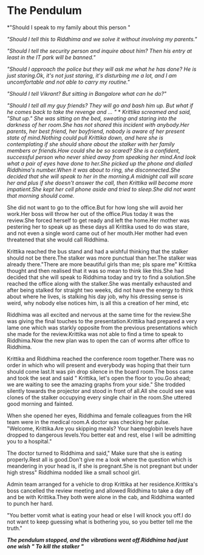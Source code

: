 # The Pendulum


*"Should I speak to my family about this person "

*"Should I tell this to Riddhima and we solve it without involving my parents."*

*"Should I tell the security person and inquire about him? Then his entry at least in the IT park will be banned."*

*"Should I approach the police but they will ask me what he has done? He is just staring.Ok, it's not just staring, it's disturbing me a lot, and I am uncomfortable and not able to carry my routine."*

*"Should I tell Vikrant? But sitting in Bangalore what can he do?"*

*"Should I tell all my guy friends? They will go and bash him up. But what if he comes back to take the revenge and ... "*
*
*Krittika screamed and said, "Shut up." She was sitting on the bed, sweating and staring into the darkness of her room.She has not shared this incident with anybody.Her parents, her best friend, her boyfriend, nobody is aware of her present state of mind.Nothing could pull Krittika down, and here she is contemplating if she should share about the stalker with her family members or friends.How could she be so scared? She is a confident, successful person who never shied away from speaking her mind.And look what a pair of eyes have done to her.She picked up the phone and dialled Riddhima's number.When it was about to ring, she disconnected.She decided that she will speak to her in the morning.A midnight call will scare her and plus if she doesn't answer the call, then Krittika will become more impatient.She kept her cell phone aside and tried to sleep.She did not want that morning should come.*

She did not want to go to the office.But for how long she will avoid her work.Her boss will throw her out of the office.Plus today it was the review.She forced herself to get ready and left the home.Her mother was pestering her to speak up as these days all Krittika used to do was stare, and not even a single word came out of her mouth.Her mother had even threatened that she would call Riddhima.

Krittika reached the bus stand and had a wishful thinking that the stalker should not be there.The stalker was more punctual than her.The stalker was already there."There are more beautiful girls than me; pls spare me" Krittika thought and then realised that it was so mean to think like this.She had decided that she will speak to Riddhima today and try to find a solution.She reached the office along with the stalker.She was mentally exhausted and after being stalked for straight two weeks, did not have the energy to think about where he lives, is stalking his day job, why his dressing sense is weird, why nobody else notices him, is all this a creation of her mind, etc

Riddhima was all excited and nervous at the same time for the review.She was giving the final touches to the presentation.Krittika had prepared a very lame one which was starkly opposite from the previous presentations which she made for the review.Krittika was not able to find a time to speak to Riddhima.Now the new plan was to open the can of worms after office to Riddhima.

Krittika and Riddhima reached the conference room together.There was no order in which who will present and everybody was hoping that their turn should come last.It was pin drop silence in the board room.The boss came and took the seat and said " Krittika, let's open the floor to you.Go ahead; we are waiting to see the amazing graphs from your side." She trodded silently towards the projector and stood in front of all.All she could see was clones of the stalker occupying every single chair in the room.She uttered good morning and fainted.

When she opened her eyes, Riddhima and female colleagues from the HR team were in the medical room.A doctor was checking her pulse.
"Welcome, Krittika.Are you skipping meals? Your haemoglobin levels have dropped to dangerous levels.You better eat and rest, else I will be admitting  you to a hospital."

The doctor turned to Riddhima and said," Make sure that she is eating properly.Rest all is good.Don't give me a look where the question which is meandering in your head is, if she is pregnant.She is not pregnant but under high stress" Riddhima nodded like a small school girl.

Admin team arranged for a vehicle to drop Krittika at her residence.Krittika's boss cancelled the review meeting and allowed Riddhima to take a day off and be with Krittika.They both were alone in the cab, and Riddhima wanted to punch her hard.

"You better vomit what is eating your head or else I will knock you off.I do not  want to keep guessing what is bothering you, so you better tell me the truth."

***The pendulum stopped, and the vibrations went off.Riddhima had just one wish " To kill the stalker "***